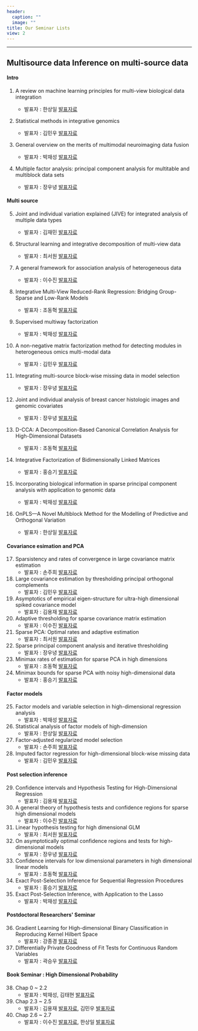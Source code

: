 ```yaml
---
header:
  caption: ""
  image: ""
title: Our Seminar Lists
view: 2
---
```

---
## Multisource data Inference on multi-source data

#### Intro



1. A review on machine learning principles for multi-view biological data integration
    -  발표자 : 한상일 [발표자료](https://www.dropbox.com/s/nzqh2rnom6iwhex/SLT_lapseminar_0108.pdf?dl=0)

2. Statistical methods in integrative genomics
    - 발표자 : 김민우 [발표자료](https://www.dropbox.com/s/qnzskh6exeecbpl/200109_2_integrative-genomics_MW.pdf?dl=0)

3. General overview on the merits of multimodal neuroimaging data fusion
    - 발표자 : 박재성 [발표자료](https://www.dropbox.com/s/4yspd9in8qyeq4s/200109-3_seminar.pdf?dl=0)

4. Multiple factor analysis: principal component analysis for multitable and multiblock data sets
    - 발표자 : 장우녕 [발표자료](https://www.dropbox.com/s/mnio4lcp7sj1xth/20200115_4_Multiple_factorial_analysis___principlal_component_analysis_for_multitable_and_mutliblock_data_sets.pdf?dl=0)

#### Multi source

5. Joint and individual variation explained (JIVE) for integrated analysis of multiple data types
    - 발표자 : 김재민 [발표자료](https://www.dropbox.com/s/024v65ikbub6ytw/200122-5_JIVE.pdf?dl=0)

6. Structural learning and integrative decomposition of multi-view data
    - 발표자 : 최서원 [발표자료](https://www.dropbox.com/s/nii2b64xmo846mt/SLIDE_200122.pdf?dl=0)

7.  A general framework for association analysis of heterogeneous data
    - 발표자 : 이수진 [발표자료](https://www.dropbox.com/s/es2kx5rshjelzn3/200129-7%20GAS%20framework%20for%20association%20analysis%20of%20heterogeneous%20data.pdf?dl=0)

8. Integrative Multi-View Reduced-Rank Regression: Bridging Group-Sparse and Low-Rank Models
    - 발표자 : 조동혁 [발표자료](https://www.dropbox.com/s/gf9c3s8fs7bn9ww/200129-8_iRRR.pdf?dl=0)

9. Supervised multiway factorization
    - 발표자 : 박재성 [발표자료](https://www.dropbox.com/s/8dugkl7vdsgkwu3/20200219_Supervised%20multiway%20factorization.pdf?dl=0)

10. A non-negative matrix factorization method for detecting modules in heterogeneous omics multi-modal data
    - 발표자 : 김민우 [발표자료](https://www.dropbox.com/s/88guricv4rqgmjj/20200205_modules_in_heterogeneous_data.pdf?dl=0)

11. Integrating multi-source block-wise missing data in model selection
    - 발표자 : 장우녕 [발표자료](https://www.dropbox.com/s/vd7yb3g2ybfibsg/20200219_Integrating_multi_source_block_wise_missing_data_in_model_selection.pdf?dl=0)

12. Joint and individual analysis of breast cancer histologic images and genomic covariates
    - 발표자 : 장우녕 [발표자료](https://www.dropbox.com/s/y6o2mu96wkqa7d3/20210112_Joint%20and%20Individual%20analysis%20of%20breast%20cancer%20histologic%20images%20and%20genomic%20covariates.pdf?dl=0)

13. D-CCA: A Decomposition-Based Canonical Correlation Analysis for High-Dimensional Datasets
    - 발표자 : 조동혁 [발표자료](https://www.dropbox.com/s/7x3vhpikxe4csa7/210112_seminar.pdf?dl=0)

14. Integrative Factorization of Bidimensionally Linked Matrices
    - 발표자 : 홍승기 [발표자료](https://www.dropbox.com/s/0v36qtu416jlhuu/210119_seminar_BIDIFAC.pdf?dl=0)

15. Incorporating biological information in sparse principal component analysis with application to genomic data
    - 발표자 : 박재성 [발표자료](https://www.dropbox.com/s/ovfoghmcpskv17u/2021-01-19%20Incorporating_biological_information_in_sparse_principal_component_analysis_with_application_to_genomic_data.pdf?dl=0)

16. OnPLS—A Novel Multiblock Method for the Modelling of Predictive and Orthogonal Variation
    - 발표자 : 한상일 [발표자료](https://www.dropbox.com/s/j472aweuxznjy85/20210125_OnPLS.pdf?dl=0)

#### Covariance esimation and PCA

17. Sparsistency and rates of convergence in large covariance matrix estimation
    - 발표자 : 손주희 [발표자료](https://www.dropbox.com/s/j805f6hyvd6t033/210126_seminar_Sparsistency%20and%20rates%20of%20convergence%20in%20large%20covariance%20matrix%20estimation.pdf?dl=0)
18. Large covariance estimation by thresholding principal orthogonal complements
    - 발표자 : 김민우 [발표자료](https://www.dropbox.com/s/6daqkiaimxkm0bs/2021-02-02-Fan%20et%20al-2013-JRSSB.pdf?dl=0)
19. Asymptotics of empirical eigen-structure for ultra-high dimensional spiked covariance model
    - 발표자 : 김용재 [발표자료](https://www.dropbox.com/s/vbpgdu0bhicb6a5/210201_Asymptotics_of_Empirical_Eigen_structure_for_Ultra_high_Dimensional_Spiked_Covariance_Model.pdf?dl=0)
20. Adaptive thresholding for sparse covariance matrix estimation
    - 발표자 : 이수진 [발표자료](https://www.dropbox.com/s/etkhvv7lny9qsxh/20210209_Adaptive%20thresholding.pdf?dl=0)
21. Sparse PCA: Optimal rates and adaptive estimation
    - 발표자 : 최서원 [발표자료](https://www.dropbox.com/s/f6tcs2hxmq3bimb/210209_Sparse_PCA_Tony_Cai.pdf?dl=0)
22. Sparse principal component analysis and iterative thresholding
    - 발표자 : 장우녕 [발표자료](https://www.dropbox.com/s/g6nx39rcledpjzm/20210216%20Sparse_Principal_Component_Analysis_and_Iterative_Thresholding.pdf?dl=0)
23. Minimax rates of estimation for sparse PCA in high dimensions
    - 발표자 : 조동혁 [발표자료](https://www.dropbox.com/s/xmu6kl11fgkor4u/210216_seminar.pdf?dl=0)
24. Minimax bounds for sparse PCA with noisy high-dimensional data
    - 발표자 : 홍승기 [발표자료](https://www.dropbox.com/s/k4bnk6olzvvkncm/210223_seminar.pdf?dl=0)

#### Factor models

25. Factor models and variable selection in high-dimensional regression analysis
    - 발표자 : 박재성 [발표자료](https://www.dropbox.com/s/0t65wfiwujhz7h2/2021-02-23%20Factor%20models%20and%20variable%20selection%20in%20high-dimensional%20regression%20analysis.pdf?dl=0)
26. Statistical analysis of factor models of high-dimension
    - 발표자 : 한상일 [발표자료](https://www.dropbox.com/s/dko4meq59jbvvk8/2021_03_12_SLT_lapseminar.pdf?dl=0)  
27. Factor-adjusted regularized model selection
    - 발표자 : 손주희 [발표자료](https://www.dropbox.com/s/p8qkwf8e4ed7rs7/210319_Factor-Adjusted%20Regularized%20Model%20Selection.pdf?dl=0)
28. Imputed factor regression for high-dimensional block-wise missing data
    - 발표자 : 김민우  [발표자료](https://www.dropbox.com/s/ojgugvfu08zaxj3/2021-04-02-Imputed-factor-regression.pdf?dl=0)
    
#### Post selection inference

29. Confidence intervals and Hypothesis Testing for High-Dimensional Regression
    - 발표자 : 김용재  [발표자료](https://www.dropbox.com/s/tbe7zhc1qhipghd/2021-04-09%20Confidence_Intervals_and_Hypothesis_Testing_for_High_Dimensional_Regression.pdf?dl=0)
30. A general theory of hypothesis tests and confidence regions for sparse high dimensional models
    - 발표자 : 이수진  [발표자료](https://www.dropbox.com/s/h3ypg7k7adb4c4t/20210416_general%20theory%20of%20hypothesis%20tests%20and%20confidence%20regions%20for%20sparse%20high%20dimensional%20models.pdf?dl=0)
31. Linear hypothesis testing for high dimensional GLM
    - 발표자 : 최서원 [발표자료](https://www.dropbox.com/s/po45wht4hlgv7e0/210423_Linear_hypothesis_testing_for_high_dimensional_GLM.pdf?dl=0)
32. On asymptotically optimal confidence regions and tests for high-dimensional models
    - 발표자 : 장우녕 [발표자료](https://www.dropbox.com/s/x4hjflxetzdzyfo/2021-04-30%20On_asymptotically_optimal_confidence_regions_and_tests_for_high_dimensional_models.pdf.pdf?dl=0)
33. Confidence intervals for low dimensional parameters in high dimensional linear models
    - 발표자 : 조동혁 [발표자료](https://www.dropbox.com/s/2vncsmlr5fjmr4f/210507_seminar.pdf?dl=0)
34. Exact Post-Selection Inference for Sequential Regression Procedures
    - 발표자 : 홍승기 [발표자료](https://www.dropbox.com/s/mnatkmwy57yhg21/210514_seminar.pdf?dl=0)
35. Exact Post-Selection Inference, with Application to the Lasso
    - 발표자 : 박재성  [발표자료](https://www.dropbox.com/s/1kzs4c3b9dhki8i/20210618_Exact_Post_Selection_Inference__with_Application_to_the_Lasso.pdf?dl=0)

#### Postdoctoral Researchers' Seminar

36. Gradient Learning for High-dimensional Binary Classification in Reproducing Kernel Hilbert Space
    - 발표자 : 강종경 [발표자료](https://www.dropbox.com/s/bs7hqh6irpsi7dy/210915_Gradient_Learning_for_classification_in_RKHS.pdf?dl=0)
37. Differentially Private Goodness of Fit Tests for Continuous Random Variables
    - 발표자 : 곽승우 [발표자료](https://www.dropbox.com/s/xlw4gw2lwknf83j/210927_Differentially%20private%20goodness%20of%20fit%20tests%20for%20continuous%20random%20variables.pdf?dl=0)

#### Book Seminar : High Dimensional Probability

38. Chap 0 ~ 2.2
    - 발표자 : 박재성, 김태현 [발표자료](https://www.dropbox.com/s/rx6iox26az94853/2021-10-18%20Book%20Seminar%20Chap0~Chap2.2.pdf?dl=0)
39. Chap 2.3 ~ 2.5
    - 발표자 : 김용재 [발표자료](https://www.dropbox.com/s/y1f9pafr7xfxjl4/high_dimensional_probability_2_3_2_4.pdf?dl=0), 김민우 [발표자료](https://www.dropbox.com/s/9eu3yj9pdtnsr51/high_dimensional_probability_2_5.pdf?dl=0)
40. Chap 2.6 ~ 2.7
    - 발표자 : 이수진 [발표자료](https://www.dropbox.com/s/05ob98pj8xd921a/high_dimensional_probability_2_6.pdf?dl=0), 한상일 [발표자료](https://www.dropbox.com/s/9c2fnht6mwikqxx/high_dimensional_probability_2_7.pdf?dl=0)